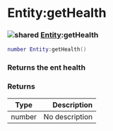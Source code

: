 # Entity:getHealth

### ![shared](../../home/entity/.gitbook/assets/shared.png) [Entity](../../home/entity/home/Entity/):getHealth

```lua
number Entity:getHealth()
```

### Returns the ent health

### Returns

| Type   |    Description |
| ------ | -------------: |
| number | No description |
